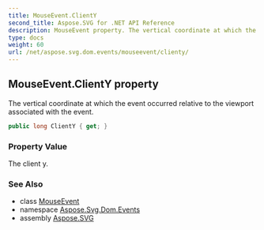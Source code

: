 ```yaml
---
title: MouseEvent.ClientY
second_title: Aspose.SVG for .NET API Reference
description: MouseEvent property. The vertical coordinate at which the event occurred relative to the viewport associated with the event
type: docs
weight: 60
url: /net/aspose.svg.dom.events/mouseevent/clienty/
---
```

## MouseEvent.ClientY property

The vertical coordinate at which the event occurred relative to the viewport associated with the event.

```csharp
public long ClientY { get; }
```

### Property Value

The client y.

### See Also

* class [MouseEvent](../)
* namespace [Aspose.Svg.Dom.Events](../../mouseevent/)
* assembly [Aspose.SVG](../../../)
